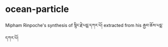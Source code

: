 # ocean-particle
Mipham Rinpoche's synthesis of སྙིང་རྗེ་པདྨ་དཀར་པོ། extracted from his རྒྱབ་ཆོས་པདྨ་དཀར་པོ།
